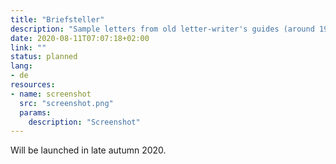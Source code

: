 ```yaml
---
title: "Briefsteller"
description: "Sample letters from old letter-writer's guides (around 1900)"
date: 2020-08-11T07:07:18+02:00
link: ""
status: planned
lang:
- de
resources:
- name: screenshot
  src: "screenshot.png"
  params:
    description: "Screenshot"
---
```

Will be launched in late autumn 2020.
